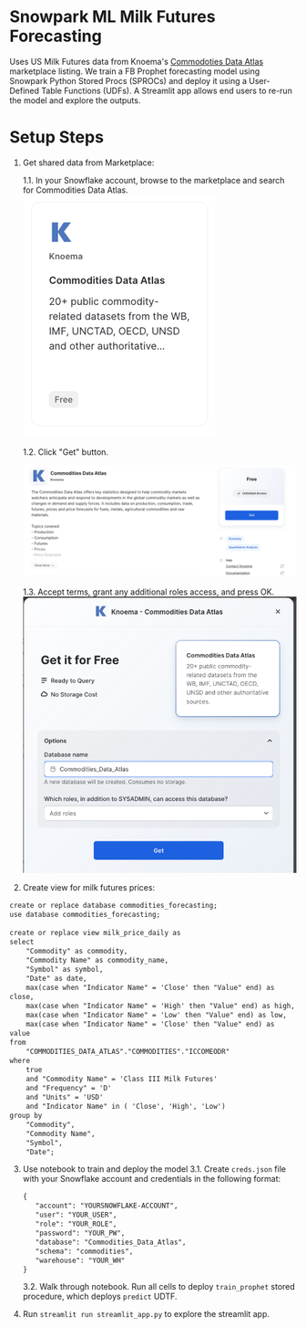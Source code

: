 # Snowpark ML Milk Futures Forecasting

Uses US Milk Futures data from Knoema's [Commodoties Data Atlas](https://www.snowflake.com/datasets/knoema-commodities-data-atlas/) marketplace listing. We train a FB Prophet forecasting model using Snowpark Python Stored Procs (SPROCs) and deploy it using a User-Defined Table Functions (UDFs). A Streamlit app allows end users to re-run the model and explore the outputs. 

# Setup Steps
1. Get shared data from Marketplace:

    1.1. In your Snowflake account, browse to the marketplace and search for Commodities Data Atlas.
![Listing](images/listing.png)

    1.2. Click "Get" button. 

    ![Listing](images/commodities_data_atlas_description.png)

    1.3. Accept terms, grant any additional roles access, and press OK.
![Confirm Terms](images/confirm_terms.png)

2. Create view for milk futures prices:
```
create or replace database commodities_forecasting;
use database commodities_forecasting;

create or replace view milk_price_daily as 
select 
    "Commodity" as commodity, 
    "Commodity Name" as commodity_name,
    "Symbol" as symbol,
    "Date" as date, 
    max(case when "Indicator Name" = 'Close' then "Value" end) as close, 
    max(case when "Indicator Name" = 'High' then "Value" end) as high, 
    max(case when "Indicator Name" = 'Low' then "Value" end) as low, 
    max(case when "Indicator Name" = 'Close' then "Value" end) as value    
from 
    "COMMODITIES_DATA_ATLAS"."COMMODITIES"."ICCOMEODR"
where 
    true 
    and "Commodity Name" = 'Class III Milk Futures'
    and "Frequency" = 'D'
    and "Units" = 'USD'
    and "Indicator Name" in ( 'Close', 'High', 'Low')
group by 
    "Commodity", 
    "Commodity Name",
    "Symbol",
    "Date";
```


3. Use notebook to train and deploy the model
    3.1. Create `creds.json` file with your Snowflake account and credentials in the following format:
    ```
    {
       "account": "YOURSNOWFLAKE-ACCOUNT",
       "user": "YOUR_USER",
       "role": "YOUR_ROLE",
       "password": "YOUR_PW",
       "database": "Commodities_Data_Atlas",
       "schema": "commodities",
       "warehouse": "YOUR_WH"
    }
    ```


    3.2. Walk through notebook. Run all cells to deploy `train_prophet` stored procedure, which deploys `predict` UDTF.

4. Run `streamlit run streamlit_app.py` to explore the streamlit app.
